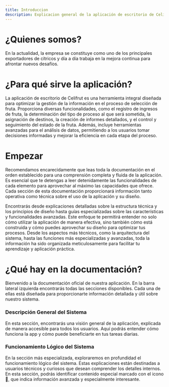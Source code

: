 ```yaml
---
title: Introduccion
description: Explicacion general de la aplicación de escritorio de Celifrut
---
```


# ¿Quienes somos?
En la actualidad, la empresa se constituye como uno de los principales exportadores de cítricos y día a día trabaja en la mejora continua para afrontar nuevos desafíos.

# ¿Para qué sirve la aplicación?
La aplicación de escritorio de Celifrut es una herramienta integral diseñada para optimizar la gestión de la información en el proceso de selección de fruta. Proporciona diversas funcionalidades, como el registro de ingresos de fruta, la determinación del tipo de proceso al que será sometida, la asignación de destinos, la creación de informes detallados, y el control y seguimiento del estado de la fruta. Además, incluye herramientas avanzadas para el análisis de datos, permitiendo a los usuarios tomar decisiones informadas y mejorar la eficiencia en cada etapa del proceso.

# Empezar
Recomendamos encarecidamente que leas toda la documentación en el orden establecido para una comprensión completa y fluida de la aplicación. Es esencial que te detengas a leer detenidamente las funcionalidades de cada elemento para aprovechar al máximo las capacidades que ofrece. Cada sección de esta documentación proporcionará información tanto operativa como técnica sobre el uso de la aplicación y su diseño.

Encontrarás desde explicaciones detalladas sobre la estructura técnica y los principios de diseño hasta guías especializadas sobre las características y funcionalidades avanzadas. Este enfoque te permitirá entender no solo cómo utilizar la aplicación de manera efectiva, sino también cómo está construida y cómo puedes aprovechar su diseño para optimizar tus procesos. Desde los aspectos más técnicos, como la arquitectura del sistema, hasta las funciones más especializadas y avanzadas, toda la información ha sido organizada meticulosamente para facilitar tu aprendizaje y aplicación práctica.

# ¿Qué hay en la documentación?

Bienvenido a la documentación oficial de nuestra aplicación. En la barra lateral izquierda encontrarás todas las secciones disponibles. Cada una de ellas está diseñada para proporcionarte información detallada y útil sobre nuestro sistema.

### Descripción General del Sistema
En esta sección, encontrarás una visión general de la aplicación, explicada de manera accesible para todos los usuarios. Aquí podrás entender cómo funciona la app y cómo puede beneficiarte en tus tareas diarias.

### Funcionamiento Lógico del Sistema
En la sección más especializada, exploraremos en profundidad el funcionamiento lógico del sistema. Estas explicaciones están destinadas a usuarios técnicos y curiosos que desean comprender los detalles internos. En esta sección, podrás identificar contenido especial marcado con el icono 🚀, que indica información avanzada y especialmente interesante.